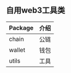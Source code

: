 ## 自用web3工具类

| Package   | 介绍     |
|-----------|--------|
| chain     | 公链     |
| wallet    | 钱包     |
| utils     | 工具     |